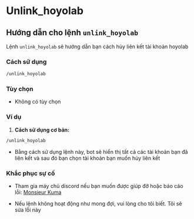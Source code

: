 # Unlink_hoyolab

## Hướng dẫn cho lệnh `unlink_hoyolab`

Lệnh `unlink_hoyolab` sẽ hướng dẫn bạn cách hủy liên kết tài khoản hoyolab

### Cách sử dụng

```bash
/unlink_hoyolab
```

### Tùy chọn

- Không có tùy chọn

### Ví dụ

1. **Cách sử dụng cơ bản:**

  ```bash
  /unlink_hoyolab
  ```
  - Bằng cách sử dụng lệnh này, bot sẽ hiển thị tất cả các tài khoản bạn đã liên kết và sau đó bạn chọn tài khoản bạn muốn hủy liên kết

### Khắc phục sự cố
- Tham gia máy chủ discord nếu bạn muốn được giúp đỡ hoặc báo cáo lỗi: [Monsieur Kuma](https://discord.gg/Ykq6qgsHSh)

- Nếu lệnh không hoạt động như mong đợi, vui lòng cho tôi biết. Tôi sẽ sửa lỗi này

